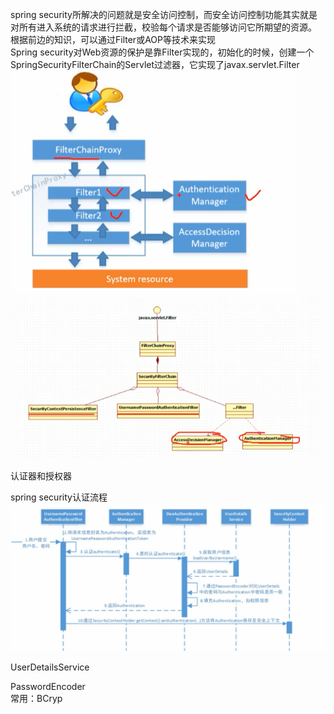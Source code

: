 spring security所解决的问题就是安全访问控制，而安全访问控制功能其实就是对所有进入系统的请求进行拦截，校验每个请求是否能够访问它所期望的资源。  
根据前边的知识，可以通过Filter或AOP等技术来实现  
Spring security对Web资源的保护是靠Filter实现的，初始化的时候，创建一个SpringSecurityFilterChain的Servlet过滤器，它实现了javax.servlet.Filter  
![image](https://github.com/cocodx/spring-security-learn/blob/master/image/SpringSecurityChain.jpg)  
![image](https://github.com/cocodx/spring-security-learn/blob/master/image/chain2.jpg)

认证器和授权器  

spring security认证流程
![image](https://github.com/cocodx/spring-security-learn/blob/master/image/spring-security%E8%AE%A4%E8%AF%81%E6%B5%81%E7%A8%8B.jpg)

UserDetailsService  

PasswordEncoder  
常用：BCryp